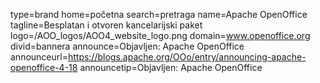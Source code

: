 type=brand
home=početna
search=pretraga
name=Apache OpenOffice
tagline=Besplatan i otvoren kancelarijski paket
logo=/AOO_logos/AOO4_website_logo.png
domain=www.openoffice.org
divid=bannera
announce=Objavljen: Apache OpenOffice
announceurl=https://blogs.apache.org/OOo/entry/announcing-apache-openoffice-4-18
announcetip=Objavljen: Apache OpenOffice
~~~~~~
